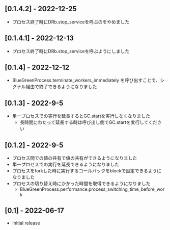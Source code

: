 ## [0.1.4.2] - 2022-12-25
* プロセス終了時にDRb.stop_serviceを呼ぶのをやめました

## [0.1.4.1] - 2022-12-13
* プロセス終了時にDRb.stop_serviceを呼ぶようにしました

## [0.1.4] - 2022-12-12
* BlueGreenProcess.terminate_workers_immediately を呼び出すことで、シグナル経由で終了できるようになりました

## [0.1.3] - 2022-9-5
* 単一プロセスでの実行を延長するとGC.startを実行しなくなりました
    * 長時間にわたって延長する時は呼び出し側でGC.startを実行してください

## [0.1.2] - 2022-9-5
- プロセス間での値の共有で値の共有ができるようになりました
- 単一プロセスでの実行を延長できるようになりました
- プロセスをforkした時に実行するコールバックをblockで設定できるようになりました
- プロセスの切り替え時にかかった時間を取得できるようになりました
    - BlueGreenProcess.performance.process_switching_time_before_work

## [0.1] - 2022-06-17

- Initial release
